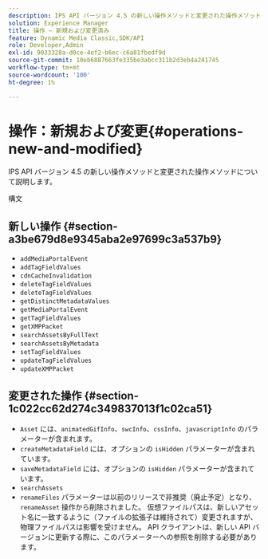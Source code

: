 ```yaml
---
description: IPS API バージョン 4.5 の新しい操作メソッドと変更された操作メソッドについて説明します。
solution: Experience Manager
title: 操作 – 新規および変更済み
feature: Dynamic Media Classic,SDK/API
role: Developer,Admin
exl-id: 9033328a-d0ce-4ef2-b6ec-c6a81fbedf9d
source-git-commit: 10eb6887663fe335be3abcc311b2d3eb4a241745
workflow-type: tm+mt
source-wordcount: '100'
ht-degree: 1%

---
```


# 操作：新規および変更{#operations-new-and-modified}

IPS API バージョン 4.5 の新しい操作メソッドと変更された操作メソッドについて説明します。

構文

## 新しい操作 {#section-a3be679d8e9345aba2e97699c3a537b9}

* `addMediaPortalEvent`
* `addTagFieldValues`
* `cdnCacheInvalidation`
* `deleteTagFieldValues`
* `deleteTagFieldValues`
* `getDistinctMetadataValues`
* `getMediaPortalEvent`
* `getTagFieldValues`
* `getXMPPacket`
* `searchAssetsByFullText`
* `searchAssetsByMetadata`
* `setTagFieldValues`
* `updateTagFieldValues`
* `updateXMPPacket`

## 変更された操作 {#section-1c022cc62d274c349837013f1c02ca51}

* `Asset` には、`animatedGifInfo`、`swcInfo`、`cssInfo`、`javascriptInfo` のパラメーターが含まれます。
* `createMetadataField` には、オプションの `isHidden` パラメーターが含まれています。
* `saveMetadataField` には、オプションの `isHidden` パラメーターが含まれています。
* `searchAssets`
* `renameFiles` パラメーターは以前のリリースで非推奨（廃止予定）となり、`renameAsset` 操作から削除されました。 仮想ファイルパスは、新しいアセット名に一致するように（ファイルの拡張子は維持されて）変更されますが、物理ファイルパスは影響を受けません。 API クライアントは、新しい API バージョンに更新する際に、このパラメーターへの参照を削除する必要があります。

